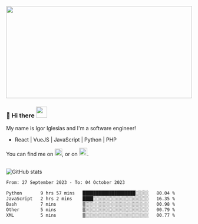 <img src="https://c.tenor.com/KjVxfRrrncUAAAAd/matrix.gif" width="100%" height="250px">

### 🔭 Hi there <img src="https://raw.githubusercontent.com/MartinHeinz/MartinHeinz/master/wave.gif" width="30px">


My name is Igor Iglesias and I'm a software engineer!
<br>

<ul>
  <li> React | VueJS | JavaScript | Python | PHP </li>
</ul>
You can find me on <a href="https://twitter.com/IgorIglesias5"><img src="https://i.imgur.com/JLLlB5S.png" width="20px"></a>, or on <a href="https://www.linkedin.com/in/igor-iglesias-62478428/"><img src="https://i.imgur.com/PXyIkWx.png" width="22px"></a>.

<br>
<br>

![GitHub stats](https://github-readme-stats.vercel.app/api?username=igoiglesias&show_icons=true&count_private=true&theme=chartreuse-dark&hide_title=true)

<!--START_SECTION:waka-->

```txt
From: 27 September 2023 - To: 04 October 2023

Python       9 hrs 57 mins   ████████████████████░░░░░   80.04 %
JavaScript   2 hrs 2 mins    ████░░░░░░░░░░░░░░░░░░░░░   16.35 %
Bash         7 mins          ▒░░░░░░░░░░░░░░░░░░░░░░░░   00.98 %
Other        5 mins          ▒░░░░░░░░░░░░░░░░░░░░░░░░   00.79 %
XML          5 mins          ▒░░░░░░░░░░░░░░░░░░░░░░░░   00.77 %
```

<!--END_SECTION:waka-->
